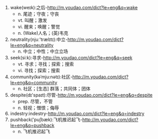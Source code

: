 1. wake(weɪk):之后-http://m.youdao.com/dict?le=eng&q=wake
    - n. 尾迹；守夜；守丧
    - vt. 叫醒；激发
    - vi. 醒来；唤醒；警觉
    - n. (Wake)人名；(英)韦克
2. neutrality(njuː'trælɪtɪ):中立-http://m.youdao.com/dict?le=eng&q=neutrality
    - n. 中立；中性；中立立场
3. seek(siːk):寻求-http://m.youdao.com/dict?le=eng&q=seek
    - vt. 寻求；寻找；探索；搜索
    - vi. 寻找；探索；搜索
4. community(kəˈmju:nətɪ):社区-http://m.youdao.com/dict?le=eng&q=community
    - n. 社区；[生态] 群落；共同体；团体
5. despite(dɪ'spaɪt):尽管-http://m.youdao.com/dict?le=eng&q=despite
    - prep. 尽管，不管
    - n. 轻视；憎恨；侮辱
6. indestry:indestry-http://m.youdao.com/dict?le=eng&q=indestry
7. pushback('puʃbæk):飞机推迟起飞-http://m.youdao.com/dict?le=eng&q=pushback
    - n. 飞机推迟起飞